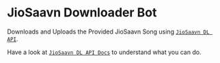# JioSaavn Downloader Bot

Downloads and Uploads the Provided JioSaavn Song using [`JioSaavn DL API`](https://ninja-apis.cf/#jiosaavn-downloader).

Have a look at [`JioSaavn DL API Docs`](https://ninja-apis.cf/#jiosaavn-downloader) to understand what you can do.
